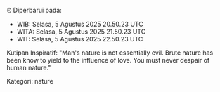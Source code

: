 ⏰ Diperbarui pada:
- WIB: Selasa, 5 Agustus 2025 20.50.23 UTC
- WITA: Selasa, 5 Agustus 2025 21.50.23 UTC
- WIT: Selasa, 5 Agustus 2025 22.50.23 UTC

Kutipan Inspiratif:
"Man's nature is not essentially evil. Brute nature has been know to yield to the influence of love. You must never despair of human nature."


Kategori: nature

